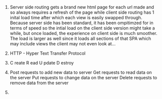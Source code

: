 1.  Server side routing gets a brand new html page for each url made and so always requires a refresh of the page while client side routing has 1 inital load time after
    which each view is easily swapped through. Because server side has been standard, it has been ompitimzed for in terms of speed so the intial load on the client side
    version might take a while, but once loaded, the experience on client side is much smoother. The load is larger as well since it loads all sections of that SPA which may
    include views the client may not even look at...

2.  HTTP - Hyper Text Transfer Protocol

3.  C reate
    R ead
    U pdate
    D estroy

4.  Post requests to add new data to server
    Get requests to read data on the server
    Put requests to change data on the server
    Delete requests to remove data from the server

5.  